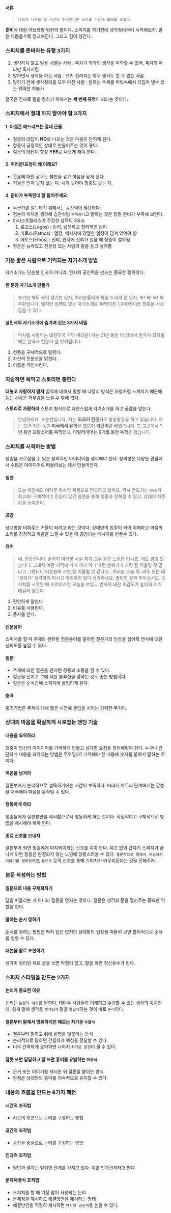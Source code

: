 #### 서론
> `나에게 나무를 벨 시간이 주어진다면 도끼를 가는데 80%를 쓰겠다`

**준비**에 대한 아브라함 링컨의 말이다. 스피치를 하기전에 생각정리부터 시작해보자. 말은 다듬을수록 정교해진다.
그리고 힘이 생긴다.

### 스피치를 준비하는 유형 3가지
1. 생각하지 않고 말을 내뱉는 사람 : 독자가 작가의 생각을 파악할 수 없어, 독자의 머리만 혹사시킴
2. 말하면서 생각을 하는 사람 : 쓰기 전까지는 아무 생각도 할 수 없는 사람
3. 말하기 전에 생각정리를 모두 마친 사람 : 원하는 주세를 머릿속에서 끄집어 낼수 있는 위대한 저술가

결국은 진짜로 말을 잘하기 위해서는 **세 번째 유형**이 되라는 것이다.

### 스피치에서 절대 하지 말아야 할 3가지
#### 1. 어설픈 애드리브는 절대 근물
   - 질문의 대답이 **NO**로 나오는 것은 마음이 닫히게 된다. 
   - 청중이 긍정적인 상태로 만들어주는 것이 좋다.
   - 질문의 대답이 항상 **YES**로 나오게 해야 한다.
#### 2. 여러분!표정이 왜 이래요?
   - 웃음에 대한 강요는 불만을 갖고 마음을 닫게 된다.
   - 거울은 먼저 웃지 않는 다. 내가 웃어야 청중도 웃는 다.
#### 3. 준비가 부족한데 잘 들어주세요.
   - 누군가를 설득하기 위해서는 공신력이 필요하다.
   - 겸손의 미덕을 생각해 습관처럼 `부족하다`고 말하는 것은 정말 준비가 부족해 보인다.
   - 아리스토텔레스가 주장한 설득의 3요소
     1. 로고스(Logos) : 논리, 납득하고 합리적인 논리
     2. 파토스(Pathos) : 열정, 메시지에 강열한 열정이 담겨 있어야 함
     3. 에토스(Ethos) : 신뢰, 연사에 신뢰가 있을 때 청중이 설득됨
   - 청준은 능력있고 전문성 있는 사람의 말을 듣고 싶어함

### 기분 좋은 사람으로 기억되는 자기소개 방법
자기소개느 단순한 인사가 아니라, 연사의 공신력을 만드는 중요한 행위이다.

#### 한 문장 자기소개 만들기
> 보기만 해도 복이 생기는 남자, 여러분들에게 복을 드리러 온 남자, 복! 복! 복! 복주환입니다.
짧지만 임팩트 있는 자기소개로 10명이든 1,000명이든 청중을 사로잡을 수 있다.

#### 설민석의 자기소개에 숨겨져 있는 3가지 비밀
> 역사를 사랑하는 대한민국 국민 여러분! 저는 21년 동안 이 땅에서 한국사 강의를 해온 한국사 전문가 설 민석입니다.

1. 청중을 구체적으로 말한다.
2. 자신의 전문성을 밝힌다.
3. 이름을 각인시킨다.

### 자랑하면 욕먹고 스토리면 통한다
**대놓고 자랑하지 말자** 업적에 대해서 말할 때 나열식 방식은 자랑처럼 느껴지기 때문에 듣는 사람은 거부감을 느낄 수 밖에 없다.

**스토리로 자랑하라** 스토리 형식으로 자연스럽게 자기소개를 하고 공감을 얻는다.
> 안녕하세요. 조승연입니다. 저는 **외국어 전문가**로 방송활동을 하고 있습니다.
> 저는 오랜 기간 동안 **미국에서 유학**을 했으며 **라틴어**를 배웠습니다.
> 또 그곳에서 **1년 동안 프랑스어를 독학**했고, **이탈리아어는 6개월 동안 독학**을 했습니다.

### 스피치를 시작하는 방법
청중을 사로잡을 수 있는 창의적인 아이디어를 생각해야 한다. 창의성은 다양한 관점에서 수많은 아이디어르 떠올려보는 데서 만들어진다.

#### 칭찬
> 오늘 아침에도 여러분 회사의 제품으로 면도하고 왔어요. 역시 면도기는 ooo가 최고죠!
구체적이고 진심이 담긴 칭찬을 통해 청중과 친해질 수 있고, 상대의 자존감을 높여준다.

#### 공감
상대방을 비춰주는 거울이 되려고 하는 것이다. 상대방의 입장이 되어 이해하고
마음의 소리를 경청하고 마음을 느낄 수 있을 때 공감되는 메시지를 만들수 있다.

#### 유머
> 네. 반갑습니다. 솔직히 여러분 사실 제가 교수 같은 느낌은 아니죠. 저도 알고 있습니다.
> 그래서 어떤 지역에 가서 제가 어디 가면 분위기가 가장 잘 어울릴 것 같냐고 그랬더니 미장원에 가면 잘 어울릴 것 같다고..
> 여러분 오늘 뭐. 비도 오는 데 '강의다' 생각하지 마시고 머리하러 왔다 생각하세요. 졸리면 살짝 주무십시오.
스피치를 시작할 때 유머러스한 모습을 보임ㄴ 연사에 대한 호감도가 높아지고 기대감이 생긴다.

1. 편안하게 말한다
2. 비유를 사용한다.
3. 풍자를 한다.

#### 전문용어
스피치를 할 때 주제와 관련된 전문용어를 말하면 전문가의 인상을 심어줘 연사에 대한 신뢰도를 높일 수 있다.

#### 질문
- 주제에 대한 질문을 던지면 청중과 소통을 할 수 있다.
- 질문을 던지고 그에 대한 솔루션을 말하는 것도 좋은 방법이다.
- 질문은 순식간에 스피치에 몰입하게 된다.

#### 충격
충격기법은 주제에 대해 짧은 시간에 몰입을 시키는 강력한 무기다.

### 상대의 마음을 확실하게 사로잡는 엔딩 기술

#### 내용을 요약하라
청중이 당신의 아이디어를 기억하게 만들고 싶다면 요점을 정리해줘야 한다.
누구나 간단하게 내용을 요약하는 방법은 무엇일까? 기억해야 할 내용에 숫자를 붙여서 말하는 것이다.

#### 여운을 남겨라
결론부에서 논리적으로 설득하기에는 시간이 부족하다. 따라서 마무리 단계에서는 감성을 자극해야 마음을 움직일 수 있다.

#### 행동하게 하라
청중들에게 실천방안을 제시함으로서 행동하게 하는 것이다. 직접적이고 구체적으로 방법을 제시해야 해야 한다.

#### 종료 신호를 보내자
결론부가 되면 청중에게 마지막이라는 신호를 줘야 한다. 예고 없이 갑자기 스피치가 끝나게 되면 청중은 완결되지 않는 느낌에 당황스러울 수 있다.
`결론적으로 말해서`, `지금까지 이야기를 정리하자면`, `끝으로` 등의 신호를 통해 스피치가 마무리된다는 것을 전해주자.

### 본문 작성하는 방법
#### 질문으로 내용 구체화하기
답을 떠올리는 게 아니라 질문을 던지는 것이다. 질문은 생각의 문을 열러주는 중요한 역할을 한다.

#### 말하는 순서 정하기
순서를 정하는 방법은 딱히 답은 없지만 상대방의 입장을 떠올려 보면 합리적으로 순서를 정할 수 있다.

#### 대본을 말로 표현하기
생각이 정리된 채로 글을 쓰면 막힘이 없고, 말을 하면 청산유수가 된다.

### 스피치 스타일을 만드는 2가지

#### 논리가 중요한 이유
논리는 `논함의 이치`를 말한다. 대다두 사람들이 이해하고 수긍할 수 있는 생각의 이치인데,
쉽게 말해 생각을 `생각답게` 말을 `말답게`하는 것이 바로 `논리`이다.

#### 결론부터 말해서 명쾌하지만 때로는 차가운 `두괄식`
- 결론부터 말하고 뒤에 설명을 덧붙이는 방식
- 논리적으로 말하면 간결하게 핵심을 전달할 수 있다.
- 너무 간략하게 요약하면 나머지 `차가운 문장`이 될 수 있다.

#### 잘못 쓰면 답답하고 잘 쓰면 흥미를 유발하는 `미괄식`
- 근거 또는 이야기를 제시한 뒤 결론을 붙이는 방식
- 장점은 상대방의 흥미를 지속적으로 유지할 수 있다.

### 내용의 흐름을 만드는 8가지 패턴

#### 시간적 조직법
- 시간의 흐름으로 논리를 구성하는 방법

#### 공간적 조작법
- 공간을 중심으로 논리를 구성하는 방법

#### 인과적 조직법
- 원인과 결과는 밀접한 관계를 가지고 있다. 이를 인과관계라고 한다.

#### 문제해결식 조직법
- 스피치를 할 때 가장 많이 사용되는 논리
- 문제점을 제시하고 해결방안을 제시하는 형태
- 해결방안을 적절히 제시하면 `연사의 공신력`을 높일 수 있다.